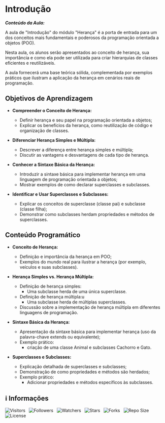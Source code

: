 <!-- Título -->
# Introdução

***Conteúdo da Aula:***

A aula de "Introdução" do módulo "Herança" é a porta de entrada para um dos conceitos mais fundamentais e poderosos da programação orientada a objetos (POO).

Nesta aula, os alunos serão apresentados ao conceito de herança, sua importância e como ela pode ser utilizada para criar hierarquias de classes eficientes e reutilizáveis.

A aula fornecerá uma base teórica sólida, complementada por exemplos práticos que ilustram a aplicação da herança em cenários reais de programação.

## Objetivos de Aprendizagem

* **Compreender o Conceito de Herança:**

  * Definir herança e seu papel na programação orientada a objetos;
  * Explicar os benefícios da herança, como reutilização de código e organização de classes.

* **Diferenciar Herança Simples e Múltipla:**

  * Descrever a diferença entre herança simples e múltipla;
  * Discutir as vantagens e desvantagens de cada tipo de herança.

* **Conhecer a Sintaxe Básica da Herança:**

  * Introduzir a sintaxe básica para implementar herança em uma linguagem de programação orientada a objetos;
  * Mostrar exemplos de como declarar superclasses e subclasses.

* **Identificar e Usar Superclasses e Subclasses:**

  * Explicar os conceitos de superclasse (classe pai) e subclasse (classe filha);
  * Demonstrar como subclasses herdam propriedades e métodos de superclasses.

## Conteúdo Programático

* **Conceito de Herança:**

  * Definição e importância da herança em POO;
  * Exemplos do mundo real para ilustrar a herança (por exemplo, veículos e suas subclasses).

* **Herança Simples vs. Herança Múltipla:**

  * Definição de herança simples:
    * Uma subclasse herda de uma única superclasse.
  * Definição de herança múltipla:u
    * Uma subclasse herda de múltiplas superclasses.
  * Discussão sobre a implementação de herança múltipla em diferentes linguagens de programação.

* **Sintaxe Básica da Herança:**

  * Apresentação da sintaxe básica para implementar herança (uso da palavra-chave extends ou equivalente);
  * Exemplo prático:
    * criação de uma classe Animal e subclasses Cachorro e Gato.

* **Superclasses e Subclasses:**

  * Explicação detalhada de superclasses e subclasses;
  * Demonstração de como propriedades e métodos são herdados;
  * Exemplo prático:
    * Adicionar propriedades e métodos específicos às subclasses.

<!-- Informações -->
## &#8505; Informações

![Visitors](https://api.visitorbadge.io/api/visitors?path=Devsgeeknerd%2Fcla-int-her-log-ori-obj-com-fun&label=Visitantes&labelColor=%23700070&labelStyle=none&countColor=%23000fff&style=plastic&color=%23ffffff "Total de Visitantes")
&nbsp;
![Followers](https://img.shields.io/github/followers/Devsgeeknerd?style=p&label=Seguidores&labelColor=800080&color=000fff "Total de Seguidores")
&nbsp;
![Watchers](https://img.shields.io/github/watchers/Devsgeeknerd/cla-int-her-log-ori-obj-com-fun?style=p&label=Observadores&labelColor=800080&color=000fff "Total de Observadores")
&nbsp;
![Stars](https://img.shields.io/github/stars/Devsgeeknerd/cla-int-her-log-ori-obj-com-fun?style=p&label=Estrelas&labelColor=800080&color=000fff "Total de Estrelas")
&nbsp;
![Forks](https://img.shields.io/github/forks/Devsgeeknerd/cla-int-her-log-ori-obj-com-fun?style=p&label=Bifurcações&labelColor=800080&color=000fff "Total de Bifurcações")
&nbsp;
![Repo Size](https://img.shields.io/github/repo-size/Devsgeeknerd/cla-int-her-log-ori-obj-com-fun?style=p&label=Tamanho&labelColor=800080&color=000fff "Tamanho do Repositório")
&nbsp;
![License](https://img.shields.io/github/license/Devsgeeknerd/cla-int-her-log-ori-obj-com-fun?style=p&label=Licença&labelColor=800080&color=000fff "Licença do Repositório")
